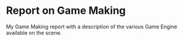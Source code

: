 # Report on Game Making

My Game Making report with a description of the various Game Engine available on the scene.
